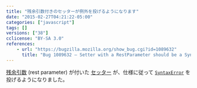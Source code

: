 ```yaml
---
title: "残余引数付きのセッターが例外を投げるようになります"
date: "2015-02-27T04:21:22-05:00"
categories: ["javascript"]
tags: []
versions: ["38"]
cclicense: "BY-SA 3.0"
references:
    - url: "https://bugzilla.mozilla.org/show_bug.cgi?id=1089632"
      title: "Bug 1089632 – Setter with a RestParameter should be a SyntaxError"
---
```

[残余引数](https://developer.mozilla.org/docs/Web/JavaScript/Reference/Functions/rest_parameters) (rest parameter) が付いた [セッター](https://developer.mozilla.org/docs/Web/JavaScript/Reference/Functions/set) が、仕様に従って [`SyntaxError`](https://developer.mozilla.org/docs/Web/JavaScript/Reference/Global_Objects/SyntaxError) を投げるようになりました。
